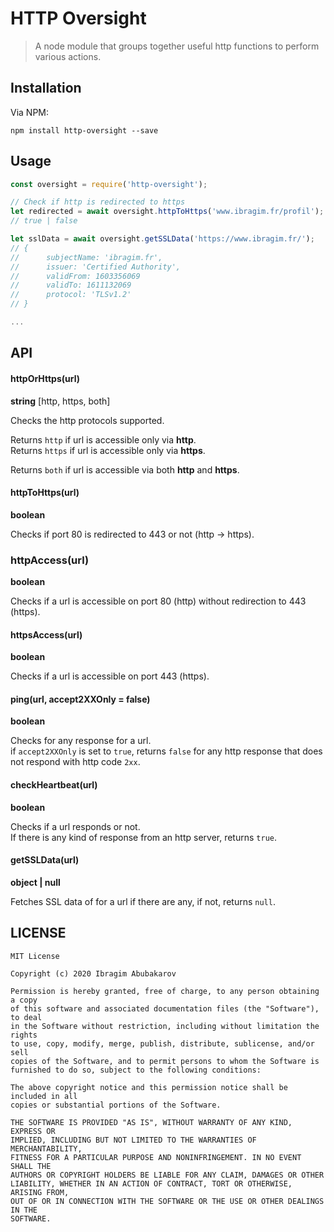 # HTTP Oversight
> A node module that groups together useful http functions to perform various actions.

Installation
------------

Via NPM:

    npm install http-oversight --save


Usage
-----
```js
const oversight = require('http-oversight');

// Check if http is redirected to https
let redirected = await oversight.httpToHttps('www.ibragim.fr/profil');
// true | false

let sslData = await oversight.getSSLData('https://www.ibragim.fr/');
// {
//      subjectName: 'ibragim.fr',
//      issuer: 'Certified Authority',
//      validFrom: 1603356069
//      validTo: 1611132069
//      protocol: 'TLSv1.2'
// }

...
```

API
---

#### httpOrHttps(url)
**string** [http, https, both]

Checks the http protocols supported.  

Returns `http` if url is accessible only via **http**.  
Returns `https` if url is accessible only via **https**.

Returns `both` if url is accessible via both **http** and **https**.


#### httpToHttps(url) 
**boolean**

Checks if port 80 is redirected to 443 or not (http -> https).  


### httpAccess(url)
**boolean**

Checks if a url is accessible on port 80 (http) without redirection to 443 (https).  


#### httpsAccess(url)
**boolean**

Checks if a url is accessible on port 443 (https).


#### ping(url, accept2XXOnly = false)
**boolean**

Checks for any response for a url.  
if `accept2XXOnly` is set to `true`, returns `false` for any http response that does not respond with http code `2xx`.


#### checkHeartbeat(url)
**boolean**

Checks if a url responds or not.  
If there is any kind of response from an http server, returns `true`.


#### getSSLData(url)
**object | null**

Fetches SSL data of for a url if there are any, if not, returns `null`.



LICENSE
-------

    MIT License
    
    Copyright (c) 2020 Ibragim Abubakarov
    
    Permission is hereby granted, free of charge, to any person obtaining a copy
    of this software and associated documentation files (the "Software"), to deal
    in the Software without restriction, including without limitation the rights
    to use, copy, modify, merge, publish, distribute, sublicense, and/or sell
    copies of the Software, and to permit persons to whom the Software is
    furnished to do so, subject to the following conditions:
    
    The above copyright notice and this permission notice shall be included in all
    copies or substantial portions of the Software.
    
    THE SOFTWARE IS PROVIDED "AS IS", WITHOUT WARRANTY OF ANY KIND, EXPRESS OR
    IMPLIED, INCLUDING BUT NOT LIMITED TO THE WARRANTIES OF MERCHANTABILITY,
    FITNESS FOR A PARTICULAR PURPOSE AND NONINFRINGEMENT. IN NO EVENT SHALL THE
    AUTHORS OR COPYRIGHT HOLDERS BE LIABLE FOR ANY CLAIM, DAMAGES OR OTHER
    LIABILITY, WHETHER IN AN ACTION OF CONTRACT, TORT OR OTHERWISE, ARISING FROM,
    OUT OF OR IN CONNECTION WITH THE SOFTWARE OR THE USE OR OTHER DEALINGS IN THE
    SOFTWARE.
